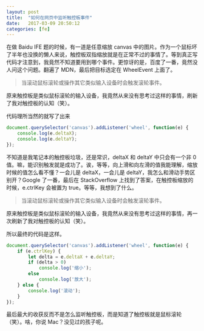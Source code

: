 ```yaml
---
layout: post
title:  "如何在网页中监听触控板事件"
date:   2017-03-09 20:50:12
categories: [fe]
---
```

在做 Baidu IFE 题的时候，有一道是任意缩放 canvas 中的图片。作为一个鼠标坏了半年也没换的懒人来说，触控板双指缩放就是在正常不过的事情了。等到真正写代码才注意到，我竟然不知道要用到哪个事件。更惊讶的是，百度了一番，竟然没人问这个问题。翻遍了 MDN，最后把目标选定在 WheelEvent 上面了。

> 当滚动鼠标滚轮或操作其它类似输入设备时会触发滚轮事件。

原来触控板是类似鼠标滚轮的输入设备，我竟然从来没有思考过这样的事情，刷新了我对触控板的认知（笑）。

代码理所当然的就写了出来

```javascript
document.querySelector('canvas').addListener('wheel', function(e) {
    console.log(e.deltaX);
    console.log(e.deltaY);
});
```

不知道是我笔记本的触控板垃圾，还是常识，deltaX 和 deltaY 中只会有一个非 0 值。嘛，能识别触发就是成功了。诶，等等，向上滑和向左滑的值我能理解，缩放时候的值怎么看不懂？一会儿是 deltaX，一会儿是 deltaY，我怎么和滑动手势区别开？Google 了一番，最后在 StackOverflow 上找到了答案，在触控板缩放的时候，e.ctrlKey 会被置为 true。等等，我想到了什么。

> 当滚动鼠标滚轮或操作其它类似输入设备时会触发滚轮事件。

原来触控板是类似鼠标滚轮的输入设备，我竟然从来没有思考过这样的事情，再一次刷新了我对触控板的认知（笑）。

所以最终的代码是这样。

```javascript
document.querySelector('canvas').addListener('wheel', function(e) {
    if (e.ctrlKey) {
        let delta = e.deltaX + e.deltaY;
        if (delta > 0)
            console.log('缩小');
        else
            console.log('放大');
    } else {
        console.log('滚动');
    }
});
```

最后最大的收获反而不是怎么监听触控板，而是知道了触控板就是鼠标滚轮（笑）。啥，你说 Mac？没见过的孩子呢。
